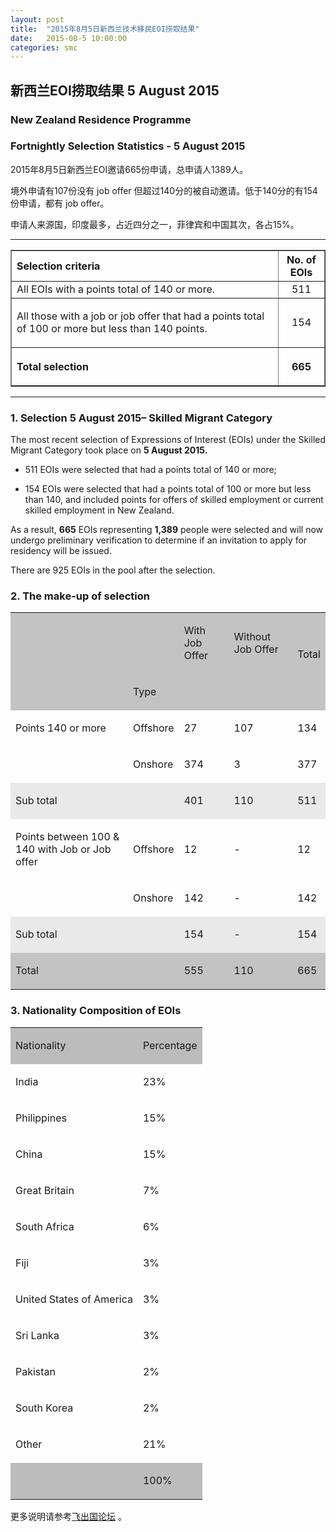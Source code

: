 ```yaml
---
layout: post
title:  "2015年8月5日新西兰技术移民EOI捞取结果"
date:   2015-08-5 10:00:00
categories: smc
---
```


## 新西兰EOI捞取结果 5 August 2015

### New Zealand Residence Programme

### Fortnightly Selection Statistics - 5 August 2015



2015年8月5日新西兰EOI邀请665份申请，总申请人1389人。

境外申请有107份没有 job offer 但超过140分的被自动邀请。低于140分的有154份申请，都有 job offer。

申请人来源国，印度最多，占近四分之一，菲律宾和中国其次，各占15%。

--------------------

<table summary="Simple table with 3 columns and approximately 4-5 rows." border="1" cellpadding="1" cellspacing="2" width="80%">

<tbody>
<tr>
<th id="criteria2" abbr="selection" align="left">Selection criteria</th>
<th id="eoi2" abbr="eois">No. of EOIs</th></tr>
<tr>
<td headers="criteria">All EOIs with a points total of 140 or more.</td>
<td headers="eoi" align="center" width="57">511</td></tr>
<tr>
<td headers="criteria">
<p>All those with a job or job offer that had a points total of 100 or more but less than 140 points.</p></td>
<td headers="eoi" align="center" width="57">154</td></tr>
<tr>
<th headers="criteria" align="left">
<p>Total selection</p></th>
<th headers="eoi" align="center" width="57">
<p align="center">665</p></th></tr></tbody></table>

-----------------

### 1. Selection 5 August 2015– Skilled Migrant Category

The most recent selection of Expressions of Interest (EOIs) under the Skilled Migrant Category took place on **5 August 2015.**

*   511 <span class="p">EOIs were selected that had a points total of</span> 140 <span class="p">or more;</span>

*   154 <span class="p">EOIs were selected that had a points total of</span> 100 <span class="p">or more but less than</span> 140<span class="p">, and included points for offers of skilled employment or current skilled employment in New Zealand.</span>

As a result, **665** EOIs representing **1,389** people were selected and will now undergo preliminary verification to determine if an invitation to apply for residency will be issued.

There are 925 EOIs in the pool after the selection.

### 2. The make-up of selection

<table><tr><td bgcolor="#C3C3C3"></td><td bgcolor="#C3C3C3"></td><td bgcolor="#C3C3C3"><p>With Job Offer</p></td><td bgcolor="#C3C3C3"><p>Without Job Offer</p></td><td bgcolor="#C3C3C3"><p><br></p><p>Total</p></td></tr><tr><td bgcolor="#C3C3C3"></td><td bgcolor="#C3C3C3"><p>Type</p></td><td bgcolor="#C3C3C3"></td><td bgcolor="#C3C3C3"></td><td bgcolor="#C3C3C3"></td></tr><tr><td><p>Points 140 or more</p></td><td><p>Offshore</p></td><td><p>27</p></td><td><p>107</p></td><td><p>134</p></td></tr><tr><td></td><td><p>Onshore</p></td><td><p>374</p></td><td><p>3</p></td><td><p>377</p></td></tr><tr><td bgcolor="#E9E9E9"><p>Sub total</p></td><td bgcolor="#E9E9E9"></td><td bgcolor="#E9E9E9"><p>401</p></td><td bgcolor="#E9E9E9"><p>110</p></td><td bgcolor="#E9E9E9"><p>511</p></td></tr><tr><td><p>Points between 100 & 140 with Job or Job offer</p></td><td><p>Offshore</p></td><td><p>12</p></td><td><p>-</p></td><td><p>12</p></td></tr><tr><td></td><td><p>Onshore</p></td><td><p>142</p></td><td><p>-</p></td><td><p>142</p></td></tr><tr><td bgcolor="#E9E9E9"><p>Sub total</p></td><td bgcolor="#E9E9E9"></td><td bgcolor="#E9E9E9"><p>154</p></td><td bgcolor="#E9E9E9"><p>-</p></td><td bgcolor="#E9E9E9"><p>154</p></td></tr><tr><td bgcolor="#C3C3C3"><p>Total</p></td><td bgcolor="#C3C3C3"></td><td bgcolor="#C3C3C3"><p>555</p></td><td bgcolor="#C3C3C3"><p>110</p></td><td bgcolor="#C3C3C3"><p>665</p></td></tr></table>


###  3. Nationality Composition of EOIs

<table><tr><td bgcolor="#BCBCBC"><p>Nationality</p></td><td bgcolor="#BCBCBC"><p>Percentage</p></td></tr><tr><td><p>India</p></td><td><p>23%</p></td></tr><tr><td><p>Philippines</p></td><td><p>15%</p></td></tr><tr><td><p>China</p></td><td><p>15%</p></td></tr><tr><td><p>Great Britain</p></td><td><p>7%</p></td></tr><tr><td><p>South Africa</p></td><td><p>6%</p></td></tr><tr><td><p>Fiji</p></td><td><p>3%</p></td></tr><tr><td><p>United States of America</p></td><td><p>3%</p></td></tr><tr><td><p>Sri Lanka</p></td><td><p>3%</p></td></tr><tr><td><p>Pakistan</p></td><td><p>2%</p></td></tr><tr><td><p>South Korea</p></td><td><p>2%</p></td></tr><tr><td><p>Other</p></td><td><p>21%</p></td></tr><tr><td bgcolor="#BCBCBC"></td><td bgcolor="#BCBCBC"><p>100%</p></td></tr></table>

更多说明请参考<a href="http://bbs.fcgvisa.com/c/" target="blank">飞出国论坛</a> 。
